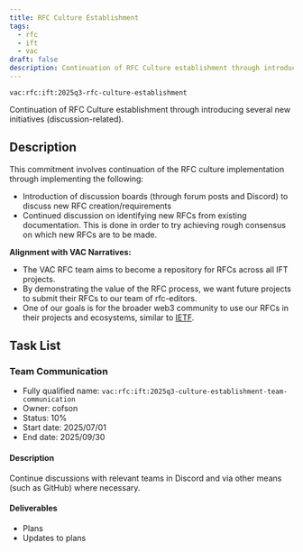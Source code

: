 ```yaml
---
title: RFC Culture Establishment
tags:
  - rfc
  - ift
  - vac
draft: false
description: Continuation of RFC Culture establishment through introducing several new initiatives (discussion-related).
---
```


`vac:rfc:ift:2025q3-rfc-culture-establishment`

Continuation of RFC Culture establishment
through introducing several new initiatives (discussion-related).

## Description

This commitment involves continuation
of the RFC culture implementation
through implementing the following:
- Introduction of discussion boards
(through forum posts and Discord)
to discuss new RFC creation/requirements
- Continued discussion on identifying new RFCs
from existing documentation.
This is done in order to try achieving rough consensus
on which new RFCs are to be made.

**Alignment with VAC Narratives:**

- The VAC RFC team aims
to become a repository for RFCs across all IFT projects.
- By demonstrating the value of the RFC process, we want future projects
to submit their RFCs to our team of rfc-editors.
- One of our goals is for the broader web3 community
to use our RFCs in their projects and ecosystems,
similar to [IETF](https://www.ietf.org/).

## Task List


### Team Communication

- Fully qualified name: `vac:rfc:ift:2025q3-culture-establishment-team-communication`
- Owner: cofson
- Status: 10%
- Start date: 2025/07/01
- End date: 2025/09/30

#### Description

Continue discussions with relevant teams in Discord
and via other means (such as GitHub) where necessary.

#### Deliverables

- Plans
- Updates to plans


